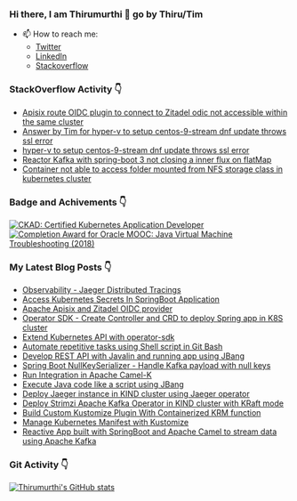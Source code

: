 ### Hi there, I am Thirumurthi 👋 go by Thiru/Tim

- 📫 How to reach me: 
  - [Twitter](https://twitter.com/sthirumurthi)
  - [LinkedIn](https://www.linkedin.com/in/thirumurthis/)
  - [Stackoverflow](https://stackoverflow.com/users/3192775/tim)

### StackOverflow Activity 👇
<!-- STACKOVERFLOW:START -->
- [Apisix route OIDC plugin to connect to Zitadel odic not accessible within the same cluster](https://stackoverflow.com/questions/78463238/apisix-route-oidc-plugin-to-connect-to-zitadel-odic-not-accessible-within-the-sa)
- [Answer by Tim for hyper-v to setup centos-9-stream dnf update throws ssl error](https://stackoverflow.com/questions/78050709/hyper-v-to-setup-centos-9-stream-dnf-update-throws-ssl-error/78054221#78054221)
- [hyper-v to setup centos-9-stream dnf update throws ssl error](https://stackoverflow.com/questions/78050709/hyper-v-to-setup-centos-9-stream-dnf-update-throws-ssl-error)
- [Reactor Kafka with spring-boot 3 not closing a inner flux on flatMap](https://stackoverflow.com/questions/77380586/reactor-kafka-with-spring-boot-3-not-closing-a-inner-flux-on-flatmap)
- [Container not able to access folder mounted from NFS storage class in kubernetes cluster](https://stackoverflow.com/questions/77267992/container-not-able-to-access-folder-mounted-from-nfs-storage-class-in-kubernetes)
<!-- STACKOVERFLOW:END -->

### Badge and Achivements 👇
<!--START_SECTION:badges-->
[![CKAD: Certified Kubernetes Application Developer](https://images.credly.com/size/110x110/images/f88d800c-5261-45c6-9515-0458e31c3e16/ckad_from_cncfsite.png)](http://www.credly.com/badges/7164445a-41e5-4412-9ed3-d29cbe65f536 "CKAD: Certified Kubernetes Application Developer")
[![Completion Award for Oracle MOOC: Java Virtual Machine Troubleshooting (2018)](https://images.credly.com/size/110x110/images/005a363c-b0a4-4f8a-85a3-64eafb7ad690/jvm.png)](http://www.credly.com/badges/cc359454-dbbb-410f-9b8a-2cf0f15dfe9d "Completion Award for Oracle MOOC: Java Virtual Machine Troubleshooting (2018)")
<!--END_SECTION:badges-->

### My Latest Blog Posts 👇
<!-- HASHNODE_BLOG:START -->
- [Observability - Jaeger Distributed Tracings](https://thirumurthi.hashnode.dev/observability-jaeger-distributed-tracings)
- [Access Kubernetes Secrets In SpringBoot Application](https://thirumurthi.hashnode.dev/access-kubernetes-secrets-in-springboot-application)
- [Apache Apisix and Zitadel OIDC provider](https://thirumurthi.hashnode.dev/apache-apisix-and-zitadel-oidc-provider)
- [Operator SDK - Create Controller and CRD to deploy Spring app in K8S cluster](https://thirumurthi.hashnode.dev/operator-sdk-create-controller-and-crd-to-deploy-spring-app-in-k8s-cluster)
- [Extend Kubernetes API with operator-sdk](https://thirumurthi.hashnode.dev/extend-kubernetes-api-with-operator-sdk)
- [Automate repetitive tasks using Shell script in Git Bash](https://thirumurthi.hashnode.dev/automate-repetitive-tasks-using-shell-script-in-git-bash)
- [Develop REST API with Javalin and running app using JBang](https://thirumurthi.hashnode.dev/develop-rest-api-with-javalin-and-running-app-using-jbang)
- [Spring Boot NullKeySerializer - Handle Kafka payload with null keys](https://thirumurthi.hashnode.dev/spring-boot-nullkeyserializer-handle-kafka-payload-with-null-keys)
- [Run Integration in Apache Camel-K](https://thirumurthi.hashnode.dev/run-integration-in-apache-camel-k)
- [Execute Java code like a script using JBang](https://thirumurthi.hashnode.dev/execute-java-code-like-a-script-using-jbang)
- [Deploy Jaeger instance in KIND cluster using Jaeger operator](https://thirumurthi.hashnode.dev/deploy-jaeger-instance-in-kind-cluster-using-jaeger-operator)
- [Deploy Strimzi Apache Kafka Operator in KIND cluster with KRaft mode](https://thirumurthi.hashnode.dev/deploy-strimzi-apache-kafka-operator-in-kind-cluster-with-kraft-mode)
- [Build Custom Kustomize Plugin With Containerized KRM function](https://thirumurthi.hashnode.dev/build-custom-kustomize-plugin-with-containerized-krm-function)
- [Manage Kubernetes Manifest with Kustomize](https://thirumurthi.hashnode.dev/manage-kubernetes-manifest-with-kustomize)
- [Reactive App built with SpringBoot and Apache Camel to stream data using Apache Kafka](https://thirumurthi.hashnode.dev/reactive-app-built-with-springboot-and-apache-camel-to-stream-data-using-apache-kafka)

<!-- HASHNODE_BLOG:END -->

### Git Activity 👇

[![Thirumurthi's GitHub stats](https://github-readme-stats.vercel.app/api?username=thirumurthis&show_icons=true&theme=radical)](https://github.com/anuraghazra/github-readme-stats)


<!--
**thirumurthis/thirumurthis** is a ✨ _special_ ✨ repository because its `README.md` (this file) appears on your GitHub profile.

Here are some ideas to get you started:

- 🔭 I’m currently working on ...
- 🌱 I’m currently learning ...
- 👯 I’m looking to collaborate on ...
- 🤔 I’m looking for help with ...
- 💬 Ask me about ...
- 📫 How to reach me: ...
- 😄 Pronouns: ...
- ⚡ Fun fact: ...
-->
